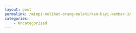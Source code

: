 ```yaml
---
layout: post
permalink: /mimpi-melihat-orang-melahirkan-bayi-kembar-3/
categories:
    - Uncategorized
---
```


